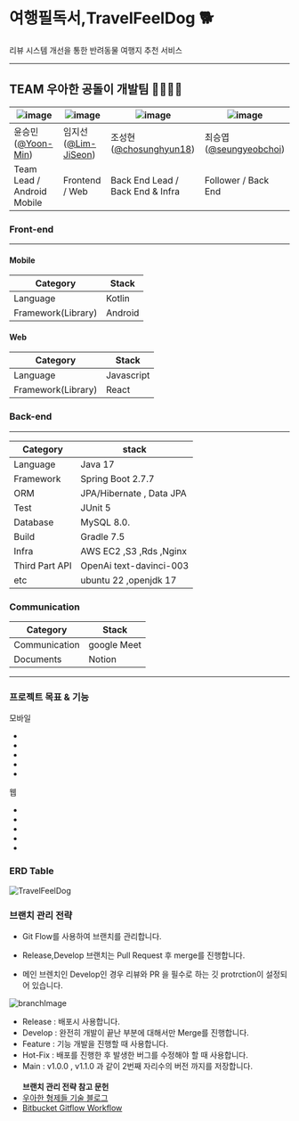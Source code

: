 # 여행필독서,TravelFeelDog 🐕

리뷰 시스템 개선을 통한 반려동물 여행지 추천 서비스

---

## TEAM 우아한 공돌이 개발팀 👨‍👨‍👧‍👦

| ![image](https://github.com/HUFS-Capstone-23-01/TravelFeelDog-Server/assets/37647483/4339472e-01ff-4e50-9aed-9740be8c77ef) | ![image](https://github.com/HUFS-Capstone-23-01/TravelFeelDog-Server/assets/37647483/09075c42-2ca2-469d-a6ab-04a7435a8260) | ![image](https://user-images.githubusercontent.com/105579811/226158703-7557808d-2274-441b-b3d9-80a56c3bf6cc.jpeg) | ![image](https://github.com/HUFS-Capstone-23-01/TravelFeelDog-Server/assets/37647483/9949ef3d-5b2c-4aaf-a413-7d8cc8c1f3ee) |
| -------------------------------------------------------------------------------------------------------------------------- | ----------------------------------------------------------------------------------------------------------------- | ----------------------------------------------------------------------------------------------------------------- | ----------------------------------------------------------------------------------------------------------------- |
| 윤승민([@Yoon-Min](https://github.com/Yoon-Min))                                                                           | 임지선([@Lim-JiSeon](https://github.com/Lim-JiSeon))                                                              | 조성현([@chosunghyun18](https://github.com/chosunghyun18))                                                        | 최승엽([@seungyeobchoi](https://github.com/seungyeobchoi))                                                        |
| Team Lead / Android Mobile                                                                                                 | Frontend / Web                                                                                                    | Back End Lead / Back End & Infra                                                                                  | Follower / Back End                                                                                               |

### Front-end

---

#### Mobile

| Category           | Stack   |
| ------------------ | ------- |
| Language           | Kotlin  |
| Framework(Library) | Android |

#### Web

| Category           | Stack      |
| ------------------ | ---------- |
| Language           | Javascript |
| Framework(Library) | React      |

### Back-end

---

| Category       | stack                    |
| -------------- | ------------------------ |
| Language       | Java 17                  |
| Framework      | Spring Boot 2.7.7        |
| ORM            | JPA/Hibernate , Data JPA |
| Test           | JUnit 5                  |
| Database       | MySQL 8.0.               |
| Build          | Gradle 7.5               |
| Infra          | AWS EC2 ,S3 ,Rds ,Nginx  |
| Third Part API | OpenAi text-davinci-003  |
| etc            | ubuntu 22 ,openjdk 17    |

### Communication

| Category      | Stack       |
| ------------- | ----------- |
| Communication | google Meet |
| Documents     | Notion      |

---

### 프로젝트 목표 & 기능

모바일

-
-
-
-
-

웹

-
-
-
-
-

### ERD Table

![TravelFeelDog](https://github.com/HUFS-Capstone-23-01/TravelFeelDog-Server/assets/37647483/903242e9-fdfa-4aed-ad5f-758b340e5040)

### 브랜치 관리 전략

- Git Flow를 사용하여 브랜치를 관리합니다.

- Release,Develop 브랜치는 Pull Request 후 merge를 진행합니다.

- 메인 브렌치인 Develop인 경우 리뷰와 PR 을 필수로 하는 깃 protrction이 설정되어 있습니다.

![branchImage](https://user-images.githubusercontent.com/37647483/226156092-df21a222-76c4-41d0-a9f7-46112ae00ce0.jpg)

- Release : 배포시 사용합니다.
- Develop : 완전히 개발이 끝난 부분에 대해서만 Merge를 진행합니다.
- Feature : 기능 개발을 진행할 때 사용합니다.
- Hot-Fix : 배포를 진행한 후 발생한 버그를 수정해야 할 때 사용합니다.
- Main : v1.0.0 , v1.1.0 과 같이 2번째 자리수의 버전 까지를 저장합니다.
  <br><br>
  <b>브랜치 관리 전략 참고 문헌</b><br>
- [우아한 형제들 기술 블로그](http://woowabros.github.io/experience/2017/10/30/baemin-mobile-git-branch-strategy.html)
- [Bitbucket Gitflow Workflow](https://www.atlassian.com/git/tutorials/comparing-workflows/gitflow-workflow)
